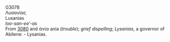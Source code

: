 <body>
  <p>G3078<br>  Λυσανίας  <br> Lusanias  <br><i>loo-san-ee‘-as </i><br>From <a href="g3080.htm">3080</a> and   ἀνία    ania   (<i>trouble</i>); <i>grief</i> <i>dispelling</i>; <i>Lysanias</i>, a governor of Abilene: - Lysanias.<br></p>
 </body>
